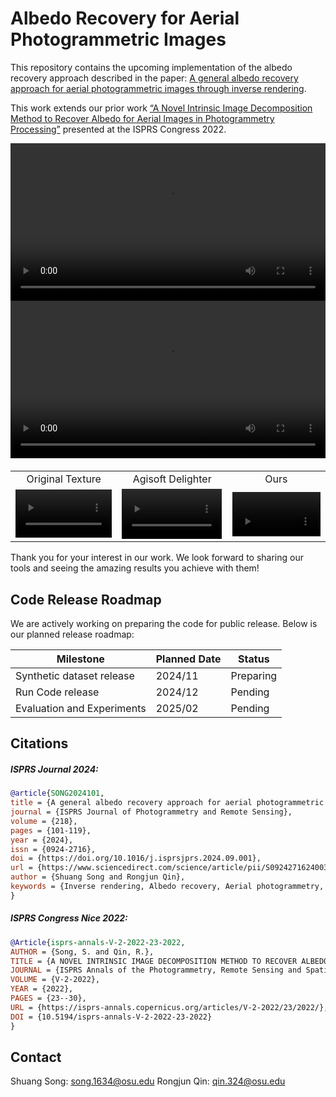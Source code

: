 # Albedo Recovery for Aerial Photogrammetric Images

This repository contains the upcoming implementation of the albedo recovery approach described in the paper: [A general albedo recovery approach for aerial photogrammetric images through inverse rendering](https://authors.elsevier.com/a/1jlhp3I9x1qnxt). 

This work extends our prior work [“A Novel Intrinsic Image Decomposition Method to Recover Albedo for Aerial Images in Photogrammetry Processing”](https://isprs-annals.copernicus.org/articles/V-2-2022/23/2022/) presented at the ISPRS Congress 2022.

<video src="https://github.com/user-attachments/assets/f0972c11-e748-4532-a57a-ee41de9256fc" width="100%" controls autoplay loop></video>
<video src="https://github.com/user-attachments/assets/146038c2-effa-422a-aa1a-5f7ad17f5830" width="100%" controls autoplay loop></video>

<table border="0" style="width: 100%; text-align: left; margin-top: 20px;">
<tr>
<td align='center'>Original Texture</td>
<td align='center'>Agisoft Delighter</td>
<td align='center'>Ours</td>
</tr>
<tr>
<td>
<video src="https://github.com/user-attachments/assets/a37893e2-3d02-4500-9a91-e8d0750d1198" width="100%" controls autoplay loop></video>
</td>
<td>
<video src="https://github.com/user-attachments/assets/eababd5b-e9e2-4a19-8d1a-e8833c8efc5c" width="100%" controls autoplay loop></video>
</td>
<td>
<video src="https://github.com/user-attachments/assets/b4841e14-5cd3-4be0-bc75-d371a5152e6b" width="100%" controls autoplay loop></video>
</td>
</tr>
</table>

Thank you for your interest in our work. We look forward to sharing our tools and seeing the amazing results you achieve with them!

## Code Release Roadmap

We are actively working on preparing the code for public release. Below is our planned release roadmap:

| Milestone | Planned Date | Status |
|----|----| ----|
|Synthetic dataset release | 2024/11 | Preparing |
|Run Code release | 2024/12 | Pending |
|Evaluation and Experiments | 2025/02 | Pending |


## Citations

##### ISPRS Journal 2024:

``` bibtex
@article{SONG2024101,
title = {A general albedo recovery approach for aerial photogrammetric images through inverse rendering},
journal = {ISPRS Journal of Photogrammetry and Remote Sensing},
volume = {218},
pages = {101-119},
year = {2024},
issn = {0924-2716},
doi = {https://doi.org/10.1016/j.isprsjprs.2024.09.001},
url = {https://www.sciencedirect.com/science/article/pii/S0924271624003319},
author = {Shuang Song and Rongjun Qin},
keywords = {Inverse rendering, Albedo recovery, Aerial photogrammetry, Shading, Ray-tracing, Dense matching},
}
```

##### ISPRS Congress Nice 2022:

``` bibtex
@Article{isprs-annals-V-2-2022-23-2022,
AUTHOR = {Song, S. and Qin, R.},
TITLE = {A NOVEL INTRINSIC IMAGE DECOMPOSITION METHOD TO RECOVER ALBEDO FOR AERIAL IMAGES IN PHOTOGRAMMETRY PROCESSING},
JOURNAL = {ISPRS Annals of the Photogrammetry, Remote Sensing and Spatial Information Sciences},
VOLUME = {V-2-2022},
YEAR = {2022},
PAGES = {23--30},
URL = {https://isprs-annals.copernicus.org/articles/V-2-2022/23/2022/},
DOI = {10.5194/isprs-annals-V-2-2022-23-2022}
}
```

## Contact

Shuang Song: song.1634@osu.edu
Rongjun Qin: qin.324@osu.edu

